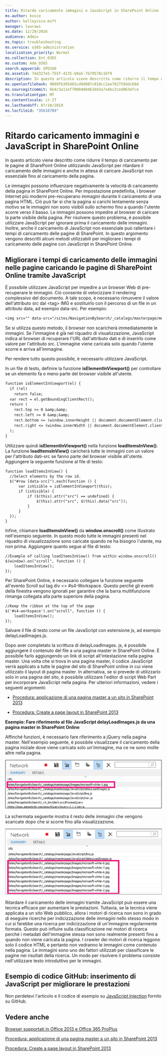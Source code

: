 ```yaml
---
title: Ritardo caricamento immagini e JavaScript in SharePoint Online
ms.author: kvice
author: kelleyvice-msft
manager: laurawi
ms.date: 12/29/2016
audience: Admin
ms.topic: troubleshooting
ms.service: o365-administration
localization_priority: Normal
ms.collection: Ent_O365
ms.custom: Adm_O365
search.appverid: SPO160
ms.assetid: 74d327e5-755f-4135-b9a5-7b79578c1bf9
description: In questo articolo viene descritto come ridurre il tempo di caricamento per le pagine di SharePoint Online utilizzando JavaScript per ritardare il caricamento delle immagini e anche in attesa di caricare JavaScript non essenziale fino al caricamento della pagina.
ms.openlocfilehash: 9069fb395465cd9d087c018cc2ae782759ddcb0d
ms.sourcegitcommit: 6b4c3a11ef7000480463d43a7a4bc2ced063efce
ms.translationtype: MT
ms.contentlocale: it-IT
ms.lasthandoff: 07/10/2019
ms.locfileid: "35616789"
---
```

# <a name="delay-loading-images-and-javascript-in-sharepoint-online"></a>Ritardo caricamento immagini e JavaScript in SharePoint Online

In questo articolo viene descritto come ridurre il tempo di caricamento per le pagine di SharePoint Online utilizzando JavaScript per ritardare il caricamento delle immagini e anche in attesa di caricare JavaScript non essenziale fino al caricamento della pagina.
  
Le immagini possono influenzare negativamente la velocità di caricamento della pagina in SharePoint Online. Per impostazione predefinita, i browser Internet più moderni pre-recuperano immagini durante il caricamento di una pagina HTML. Ciò può far sì che la pagina si carichi lentamente senza motivo se le immagini non sono visibili sullo schermo fino a quando l'utente scorre verso il basso. Le immagini possono impedire al browser di caricare la parte visibile della pagina. Per risolvere questo problema, è possibile utilizzare JavaScript per ignorare prima il caricamento delle immagini. Inoltre, anche il caricamento di JavaScript non essenziale può rallentare i tempi di caricamento delle pagine di SharePoint. In questo argomento vengono descritti alcuni metodi utilizzabili per migliorare i tempi di caricamento delle pagine con JavaScript in SharePoint Online.
  
## <a name="improve-page-load-times-by-delaying-image-loading-in-sharepoint-online-pages-by-using-javascript"></a>Migliorare i tempi di caricamento delle immagini nelle pagine caricando le pagine di SharePoint Online tramite JavaScript

È possibile utilizzare JavaScript per impedire a un browser Web di pre-recuperare le immagini. Ciò consente di velocizzare il rendering complessivo del documento. A tale scopo, è necessario rimuovere il valore dell'attributo src dal \<tag\> IMG e sostituirlo con il percorso di un file in un attributo data, ad esempio data-src. Per esempio:
  
```txt
<img src="" data-src="/sites/NavigationBySearch/_catalogs/masterpage/media/microsoft-white-8.jpg" />
```

Se si utilizza questo metodo, il browser non scaricherà immediatamente le immagini. Se l'immagine è già nel riquadro di visualizzazione, JavaScript indica al browser di recuperare l'URL dall'attributo dati e di inserirlo come valore per l'attributo src. L'immagine viene caricata solo quando l'utente scorre e arriva all'immagine.
  
Per rendere tutto questo possibile, è necessario utilizzare JavaScript.
  
In un file di testo, definire la funzione **isElementInViewport()** per controllare se un elemento fa o meno parte del browser visibile all'utente. 
  
```txt
function isElementInViewport(el) {
  if (!el)
    return false;
  var rect = el.getBoundingClientRect();
  return (
    rect.top >= 0 &amp;&amp;
    rect.left >= 0 &amp;&amp;
    rect.bottom <= (window.innerHeight || document.documentElement.clientHeight) &amp;&amp;
    rect.right <= (window.innerWidth || document.documentElement.clientWidth) 
  );
}
```

Utilizzare quindi **isElementInViewport()** nella funzione **loadItemsInView()**. La funzione **loadItemsInView()** caricherà tutte le immagini con un valore per l'attributo dati-src se fanno parte del browser visibile all'utente. Aggiungere la seguente funzione al file di testo: 
  
```
function loadItemsInView() {
  //Select elements by the row id.
  $("#row [data-src]").each(function () {
      var isVisible = isElementInViewport(this);
      if (isVisible) {
          if ($(this).attr("src") == undefined) {
              $(this).attr("src", $(this).data("src"));
          }
      }
  });
}
```

Infine, chiamare **loadItemsInView()** da **window.onscroll()** come illustrato nell'esempio seguente. In questo modo tutte le immagini presenti nel riquadro di visualizzazione sono caricate quando ne ha bisogno l'utente, ma non prima. Aggiungere quanto segue al file di testo: 
  
```
//Example of calling loadItemsInView() from within window.onscroll()
$(window).on("scroll", function () {
    loadItemsInView();
});

```

Per SharePoint Online, è necessario collegare la funzione seguente all'evento Scroll sul tag div \<\> #s4-Workspace. Questo perché gli eventi della finestra vengono ignorati per garantire che la barra multifunzione rimanga collegata alla parte superiore della pagina.
  
```
//Keep the ribbon at the top of the page
$('#s4-workspace').on("scroll", function () {
    loadItemsInView();
});
```

Salvare il file di testo come un file JavaScript con estensione js, ad esempio delayLoadImages.js.
  
Dopo aver completato la scrittura di delayLoadImages. js, è possibile aggiungere il contenuto del file a una pagina master in SharePoint Online. È possibile farlo aggiungendo un link di script all'intestazione nella pagina master. Una volta che si trova in una pagina master, il codice JavaScript verrà applicato a tutte le pagine del sito di SharePoint online in cui viene utilizzato il layout di pagina master. In alternativa, se si prevede di utilizzarlo solo in una pagina del sito, è possibile utilizzare l'editor di script Web Part per incorporare JavaScript nella pagina. Per ulteriori informazioni, vedere i seguenti argomenti:
  
- [Procedura: applicazione di una pagina master a un sito in SharePoint 2013](https://go.microsoft.com/fwlink/p/?LinkId=525627)
    
- [Procedura: Create a page layout in SharePoint 2013](https://go.microsoft.com/fwlink/p/?LinkId=525628)
    
 **Esempio: Fare riferimento al file JavaScript delayLoadImages.js da una pagina master in SharePoint Online**
  
Affinché funzioni, è necessario fare riferimento a jQuery nella pagina master. Nell'esempio seguente, è possibile visualizzare il caricamento della pagina iniziale dove viene caricata solo un'immagine, ma ce ne sono molte altre nella pagina.
  
![Schermata che mostra un'immagine caricata nella pagina](media/3d177ddb-67e5-43a7-b327-c9f9566ca937.png)
  
La schermata seguente mostra il resto delle immagini che vengono scaricate dopo che si scorre fino alla visualizzazione.
  
![Schermata che mostra varie immagini caricate nella pagina](media/95eb2b14-f6a1-4eac-a5cb-96097e49514c.png)
  
Ritardare il caricamento delle immagini tramite JavaScript può essere una tecnica efficace per aumentare le prestazioni. Tuttavia, se la tecnica viene applicata a un sito Web pubblico, allora i motori di ricerca non sono in grado di eseguire ricerche per indicizzazione delle immagini nello stesso modo in cui si farebbe una ricerca per indicizzazione di un'immagine regolarmente formata. Questo può influire sulla classificazione nei motori di ricerca perché i metadati dell'immagine stessa non sono realmente presenti fino a quando non viene caricata la pagina. I crawler dei motori di ricerca leggono solo il codice HTML e pertanto non vedranno le immagini come contenuto nella pagina. Le immagini sono uno dei fattori utilizzati per classificare le pagine nei risultati della ricerca. Un modo per risolvere il problema consiste nell'utilizzare testo introduttivo per le immagini.
  
## <a name="github-code-sample-injecting-javascript-to-improve-performance"></a>Esempio di codice GitHub: inserimento di JavaScript per migliorare le prestazioni

Non perdetevi l'articolo e il codice di esempio su [JavaScript Injection](https://go.microsoft.com/fwlink/p/?LinkId=524759) fornito su GitHub. 
  
## <a name="see-also"></a>Vedere anche

[Browser supportati in Office 2013 e Office 365 ProPlus](https://support.office.com/article/57342811-0dc4-4316-b773-20082ced8a82)
  
[Procedura: applicazione di una pagina master a un sito in SharePoint 2013](https://go.microsoft.com/fwlink/p/?LinkId=525627)
  
[Procedura: Create a page layout in SharePoint 2013](https://go.microsoft.com/fwlink/p/?LinkId=525628)

